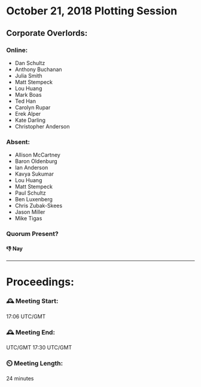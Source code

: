 # October 21, 2018 Plotting Session

## Corporate Overlords:

### Online:

- Dan Schultz
- Anthony Buchanan
- Julia Smith
- Matt Stempeck
- Lou Huang
- Mark Boas
- Ted Han
- Carolyn Rupar
- Erek Alper
- Kate Darling
- Christopher Anderson

### Absent:

- Allison McCartney
- Baron Oldenburg
- Ian Anderson
- Kavya Sukumar
- Lou Huang
- Matt Stempeck
- Paul Schultz
- Ben Luxenberg
- Chris Zubak-Skees
- Jason Miller
- Mike Tigas




### Quorum Present?

#### 👎 Nay

---

# Proceedings:

### 🕰️ Meeting Start:

17:06 UTC/GMT

### 🕰️ Meeting End:

 UTC/GMT 17:30 UTC/GMT

### ⏲️ Meeting Length:
24 minutes


	

